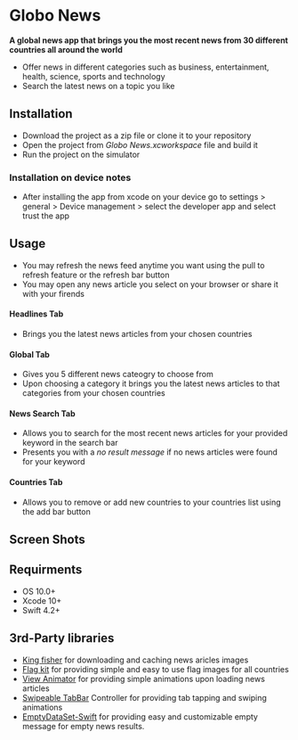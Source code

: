 # Globo News

**A global news app that brings you the most recent news from 30 different countries all around the world**

* Offer news in different categories such as business, entertainment, health, science, sports and technology
* Search the latest news on a topic you like

## Installation

* Download the project as a zip file or clone it to your repository
* Open the project from *Globo News.xcworkspace* file and build it
* Run the project on the simulator

### Installation on device notes

* After installing the app from xcode on your device go to settings > general > Device management > select the developer app and select trust the app 

## Usage

* You may refresh the news feed anytime you want using the pull to refresh feature or the refresh bar button
* You may open any news article you select on your browser or share it with your firends

#### Headlines Tab

* Brings you the latest news articles from your chosen countries

#### Global Tab

* Gives you 5 different news cateogry to choose from
* Upon choosing a category it brings you the latest news articles to that categories from your chosen countries

#### News Search Tab

* Allows you to search for the most recent news articles for your provided keyword in the search bar
* Presents you with a *no result message* if no news articles were found for your keyword

#### Countries Tab

* Allows you to remove or add new countries to your countries list using the add bar button 

## Screen Shots

## Requirments

* OS 10.0+
* Xcode 10+
* Swift 4.2+

## 3rd-Party libraries

* [King fisher](https://github.com/onevcat/Kingfisher) for downloading and caching news aricles images
* [Flag kit](https://github.com/madebybowtie/FlagKit) for providing simple and easy to use flag images for all countries
* [View Animator](https://github.com/marcosgriselli/ViewAnimator) for providing simple animations upon loading news articles
* [Swipeable TabBar](https://github.com/marcosgriselli/SwipeableTabBarController) Controller for providing tab tapping and swiping animations
* [EmptyDataSet-Swift](https://github.com/Xiaoye220/EmptyDataSet-Swift) for providing easy and customizable empty message for empty news results.
